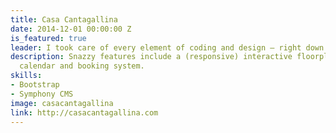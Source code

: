 ```yaml
---
title: Casa Cantagallina
date: 2014-12-01 00:00:00 Z
is_featured: true
leader: I took care of every element of coding and design – right down to the illustrations
description: Snazzy features include a (responsive) interactive floorplan, live availability
  calendar and booking system.
skills:
- Bootstrap
- Symphony CMS
image: casacantagallina
link: http://casacantagallina.com
---
```


